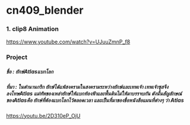 # cn409_blender
### 1. clip8 Animation
https://www.youtube.com/watch?v=UJuuZmnP_f8

### Project
##### ชื่อ : ยักษ์Atlasแบกโลก
##### ที่มา : ในตำนานกรีก ยักษ์ได้แพ้สงครามในสงครามระหว่างยักษ์และเทพเจ้า เทพเจ้าซุสจึงลงโทษAtlas แม่ทัพของเหล่ายักษ์ให้แบกท้องฟ้าและพื้นดินไม่ให้มาบรรจบกัน ดังนั้นสัญลักษณ์ของAtlasคือ ยักษ์ที่ต้องแบกโลกไว้ตลอดเวลา และเป็นที่มาของชื่อหนังสือแผนที่ต่างๆ ว่า Atlas 
https://youtu.be/2D310eP_OjU
